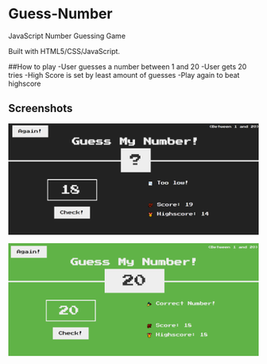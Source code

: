 # Guess-Number
JavaScript Number Guessing Game

Built with HTML5/CSS/JavaScript.

##How to play
-User guesses a number between 1 and 20
-User gets 20 tries
-High Score is set by least amount of guesses
-Play again to beat highscore

## Screenshots

![Running Program Screenshot](./screenshot1.png)

![Running Program Screenshot](./screenshot2.png)
